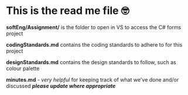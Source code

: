 # This is the read me file 🤓

**softEng/Assignment/** is the folder to open in VS to access the C# forms project

**codingStandards.md** contains the coding standards to adhere to for this project

**designStandards.md** contains the design standards to follow, such as colour palette

**minutes.md** - *very helpful* for keeping track of what we've done and/or discussed ***please update where appropriate***
